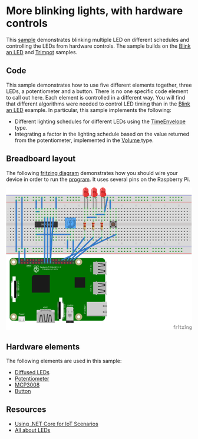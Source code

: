 # More blinking lights, with hardware controls

This [sample](Program.cs) demonstrates blinking multiple LED on different schedules and controlling the LEDs from hardware controls. The sample builds on the [Blink an LED](../led-blink/README.md) and [Trimpot](../trimpot/README.md) samples.

## Code

This sample demonstrates how to use five different elements together, three LEDs, a potentiometer and a button. There is no one specific code element to call out here. Each element is controlled in a different way. You will find that different algorithms were needed to control LED timing than in the [Blink an LED](../led-blink/README.md) example. In particular, this sample implements the following:

* Different lighting schedules for different LEDs using the [TimeEnvelope](TimeEnvelope.cs) type.
* Integrating a factor in the lighting schedule based on the value returned from the potentiometer, implemented in the [Volume  ](Volume.cs) type.

## Breadboard layout

The following [fritzing diagram](rpi-more-blinking-lights.fzz) demonstrates how you should wire your device in order to run the [program](Program.cs). It uses several pins on the Raspberry Pi.

![Rasperry Pi Breadboard diagram](rpi-more-blinking-lights_bb.png)

## Hardware elements

The following elements are used in this sample:

* [Diffused LEDs](https://www.adafruit.com/product/297)
* [Potentiometer](https://www.adafruit.com/product/356)
* [MCP3008](https://www.adafruit.com/product/856)
* [Button](https://www.adafruit.com/product/367)

## Resources

* [Using .NET Core for IoT Scenarios](../README.md)
* [All about LEDs](https://learn.adafruit.com/all-about-leds)